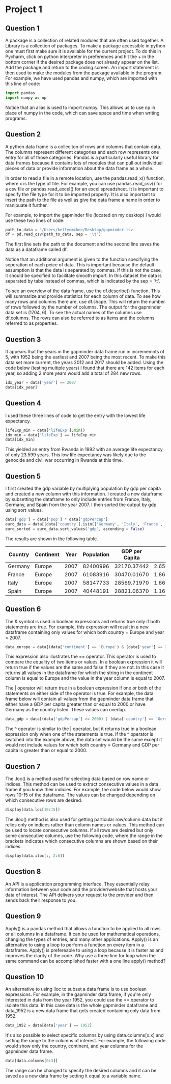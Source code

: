 # Project 1

## Question 1

A package is a collection of related modules that are often used together. A Library is a collection of packages. To make a package accessible in python one must first make sure it is available for the current project. To do this in Pycharm, click on python interpreter in preferences and hit the + in the bottom corner if the desired package does not already appear on the list. Add the package and return to the coding screen. An import statement is then used to make the modules from the package available in the program. For example, we have used pandas and numpy, which are imported with this line of code:

```python
import pandas
import numpy as np
```

Notice that an alias is used to import numpy. This allows us to use np in place of numpy in the code, which can save space and time when writing programs. 

## Question 2 

A python data frame is a colleciton of rows and columns that contain data. The columns represent different categories and each row represents one entry for all of those categories. Pandas is a particularly useful library for data frames because it contains lots of modules that can pull out individual pieces of data or provide information about the data frame as a whole. 

In order to read a file in a remote location, use the pandas.read_x() function, where x is the type of file. For example, you can use pandas.read_csv() for a csv file or pandas.read_excel() for an excel spreadsheet. It is important to specify the file type for it to be imported properly. It is also important to insert the path to the file as well as give the data frame a name in order to manipuate it further. 

For example, to import the gapminder file (located on my desktop) I would use these two lines of code:

``` python
path_to_data = '/Users/kellynmckee/Desktop/gapminder.tsv'
df = pd.read_csv(path_to_data, sep = '\t')
```
The first line sets the path to the document and the second line saves the data as a dataframe called df.

Notice that an additional argument is given to the function specifying the seperation of each peice of data. This is important because the default assumption is that the data is separated by commas. If this is not the case, it should be specified to facilitate smooth import. In this dataset the data is separated by tabs instead of commas, which is indicated by the sep = '\t'.

To see an overview of the data frame, use the df.describe() function. This will summarize and provide statistics for each column of data. To see how many rows and columns there are, use df.shape. This will return the number of rows followed by the number of columns. The output for the gapminder data set is (1704, 6). To see the actual names of the columns use df.columns. The rows can also be referred to as items and the columns referred to as properties.

## Question 3

It appears that the years in the gapminder data frame run in incrememnts of 5, with 1952 being the earliest and 2007 being the most recent. To make this data set more current, the years 2012 and 2017 should be added. Using the code below (testing multiple years) I found that there are 142 items for each year, so adding 2 more years would add a total of 284 new rows.

```python
idx_year = data['year'] == 2007
data[idx_year]
```

## Question 4

I used these three lines of code to get the entry with the lowest life expectancy.

```python
lifeExp_min = data['lifeExp'].min()
idx_min = data['lifeExp'] == lifeExp_min
data[idx_min]
```
This yielded an entry from Rwanda in 1992 with an average life expectancy of only 23.599 years. This low life expectancy was likely due to the genocide and civil war occurring in Rwanda at this time.

## Question 5

I first created the gdp variable by multiplying population by gdp per capita and created a new column with this information. I created a new dataframe by subsetting the dataframe to only include entries from France, Italy, Germany, and Spain from the year 2007. I then sorted the output by gdp using sort_values.

```python
data['gdp'] = data['pop'] * data['gdpPercap']
euro_data = data[(data['country'].isin(['Germany', 'Italy', 'France', 'Spain'])) & (data['year'] == 2007)]
euro_sorted = euro_data.sort_values('gdp', ascending = False)
```
The results are shown in the following table. 

| Country | Continent | Year | Population | GDP per Capita | GDP          |  
| ------- | --------- | ---- | ---------- | -------------- | ------------ |
| Germany | Europe    | 2007 | 82400996   | 32170.37442    | 2.650871e+12 |
| France  | Europe    | 2007 | 61083916   | 30470.01670    | 1.861228e+12 |
| Italy   | Europe    | 2007 | 58147733   | 28569.71970    | 1.661264e+12 |
| Spain   | Europe    | 2007 | 40448191   | 28821.06370    | 1.165760e+12 |

## Question 6

The & symbol is used in boolean expressions and returns true only if both statements are true. For example, this expression will result in a new dataframe containing only values for which both country = Europe and year = 2007.

```python
data_europe = data[(data['continent'] == 'Europe') & (data['year'] == 2007)]
```

This expression also illustrates the == operator. This operator is used to compare the equality of two items or values. In a boolean expression it will return true if the values are the same and false if they are not. In this case it returns all values in the dataframe for which the string in the continent column is equal to Europe and the value in the year column is equal to 2007. 

The | operator will return true in a boolean expression if one or both of the statements on either side of the operator is true. For example, the data frame below will contain all values from the gapminder data frame that either have a GDP per capita greater than or equal to 2000 or have Germany as the country listed. These values can overlap.

```python
data_gdp = data[(data['gdpPercap'] >= 2000) | (data['country'] == 'Germany')]
```
The ^ operator is similar to the | operator, but it returns true in a boolean expression only when one of the statements is true. If the ^ operator is switched into the example above, the data set would be the same except it would not include values for which both country = Germany and GDP per capita is greater than or equal to 2000.

## Question 7

The .loc() is a method used for selecting data based on row name or indices. This method can be used to extract consecutive values in a data frame if you know their indicies. For example, the code below would show rows 10-15 of the dataframe. The values can be changed depending on which consecutive rows are desired. 

```python
display(data.loc[10:15])
```

The .iloc() method is also used for getting particular row/column data but it relies only on indices rather than column names or values. This method can be used to locate consecutive columns. If all rows are desired but only some consecutive columns, use the following code, where the range in the brackets indicates which consecutive columns are shown based on their indices.

```python
display(data.iloc[:, 2:6])
```

## Question 8

An API is a application programming interface. They essentially relay information between your code and the provider/website that hosts your data of interest. The API delivers your request to the provider and then sends back their response to you.


## Question 9

Apply() is a pandas method that allows a function to be applied to all rows or all columns in a dataframe. It can be used for mathematical operations, changing the types of entries, and many other applications. Apply() is an alternative to using a loop to perform a function on every item in a dataframe. Apply() is prefereable to using a loop because it is faster as and improves the clarity of the code. Why use a three line for loop when the same command can be accomplished faster with a one line apply() method?

## Question 10

An alternative to using iloc to subset a data frame is to use boolean expressions. For example, in the gapminder data frame, if you're only interested in data from the year 1952, you could use the == operator to isolate this data. In this case data is the whole gapminder dataframe and data_1952 is a new data frame that gets created containing only data from 1952. 

```python
data_1952 = data[data['year'] == 1952]
```

It's also possible to select specific columns by using data.columns[x:x] and setting the range to the columns of interest. For example, the following code would show only the country, continent, and year columns for the gapminder data frame.

```python
data[data.columns[0:3]]
```
The range can be changed to specify the desired columns and it can be saved as a new data frame by setting it equal to a variable name.
